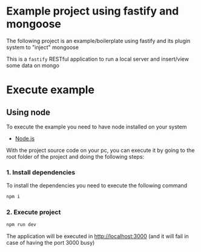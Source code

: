 # Example project using fastify and mongoose

The following project is an example/boilerplate using fastify and its plugin system to "inject" mongoose

This is a `fastify` RESTful application to run a local server and insert/view some data on mongo

# Execute example

## Using node

To execute the example you need to have node installed on your system

- [Node.js](https://nodejs.org/en/)

With the project source code on your pc, you can execute it by going to the root folder of the project and doing the following steps:

### 1. Install dependencies

To install the dependencies you need to execute the following command

```bash
npm i
```

### 2. Execute project

```bash
npm run dev
```

The application will be executed in [http://localhost:3000](http://localhost:3000) (and it will fail in case of having the port 3000 busy)
